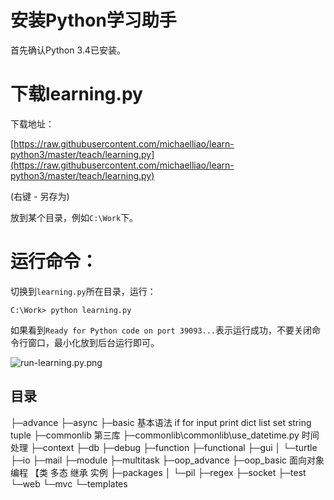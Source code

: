 # 安装Python学习助手

首先确认Python 3.4已安装。

# 下载learning.py

下载地址：

[https://raw.githubusercontent.com/michaelliao/learn-python3/master/teach/learning.py](https://raw.githubusercontent.com/michaelliao/learn-python3/master/teach/learning.py)

(右键 - 另存为)

放到某个目录，例如`C:\Work`下。

# 运行命令：

切换到`learning.py`所在目录，运行：

```
C:\Work> python learning.py
```

如果看到`Ready for Python code on port 39093...`表示运行成功，不要关闭命令行窗口，最小化放到后台运行即可。

![run-learning.py.png](https://raw.githubusercontent.com/michaelliao/learn-python3/master/teach/run-learning.py.png)


## 目录
├─advance
├─async
├─basic       基本语法 if for input print  dict list set string tuple
├─commonlib   第三库
├─commonlib\commonlib\use_datetime.py  时间处理
├─context
├─db
├─debug
├─function
├─functional
├─gui
│  └─turtle
├─io
├─mail
├─module
├─multitask
├─oop_advance
├─oop_basic  面向对象编程 【类  多态 继承  实例
├─packages
│  └─pil
├─regex
├─socket
├─test
└─web
    └─mvc
        └─templates
